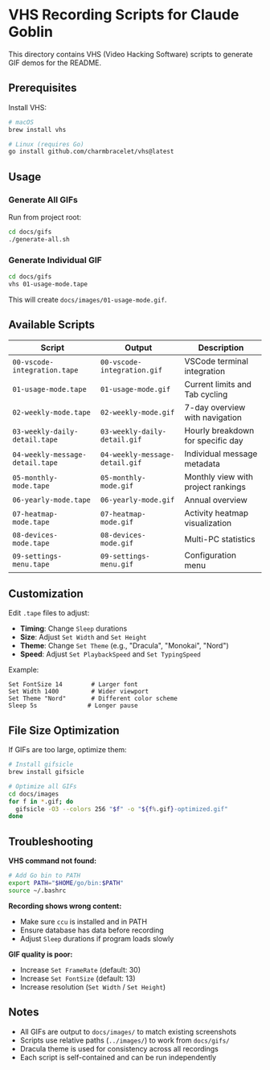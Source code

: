 # VHS Recording Scripts for Claude Goblin

This directory contains VHS (Video Hacking Software) scripts to generate GIF demos for the README.

## Prerequisites

Install VHS:
```bash
# macOS
brew install vhs

# Linux (requires Go)
go install github.com/charmbracelet/vhs@latest
```

## Usage

### Generate All GIFs

Run from project root:
```bash
cd docs/gifs
./generate-all.sh
```

### Generate Individual GIF

```bash
cd docs/gifs
vhs 01-usage-mode.tape
```

This will create `docs/images/01-usage-mode.gif`.

## Available Scripts

| Script | Output | Description |
|--------|--------|-------------|
| `00-vscode-integration.tape` | `00-vscode-integration.gif` | VSCode terminal integration |
| `01-usage-mode.tape` | `01-usage-mode.gif` | Current limits and Tab cycling |
| `02-weekly-mode.tape` | `02-weekly-mode.gif` | 7-day overview with navigation |
| `03-weekly-daily-detail.tape` | `03-weekly-daily-detail.gif` | Hourly breakdown for specific day |
| `04-weekly-message-detail.tape` | `04-weekly-message-detail.gif` | Individual message metadata |
| `05-monthly-mode.tape` | `05-monthly-mode.gif` | Monthly view with project rankings |
| `06-yearly-mode.tape` | `06-yearly-mode.gif` | Annual overview |
| `07-heatmap-mode.tape` | `07-heatmap-mode.gif` | Activity heatmap visualization |
| `08-devices-mode.tape` | `08-devices-mode.gif` | Multi-PC statistics |
| `09-settings-menu.tape` | `09-settings-menu.gif` | Configuration menu |

## Customization

Edit `.tape` files to adjust:
- **Timing**: Change `Sleep` durations
- **Size**: Adjust `Set Width` and `Set Height`
- **Theme**: Change `Set Theme` (e.g., "Dracula", "Monokai", "Nord")
- **Speed**: Adjust `Set PlaybackSpeed` and `Set TypingSpeed`

Example:
```tape
Set FontSize 14        # Larger font
Set Width 1400         # Wider viewport
Set Theme "Nord"       # Different color scheme
Sleep 5s              # Longer pause
```

## File Size Optimization

If GIFs are too large, optimize them:

```bash
# Install gifsicle
brew install gifsicle

# Optimize all GIFs
cd docs/images
for f in *.gif; do
  gifsicle -O3 --colors 256 "$f" -o "${f%.gif}-optimized.gif"
done
```

## Troubleshooting

**VHS command not found:**
```bash
# Add Go bin to PATH
export PATH="$HOME/go/bin:$PATH"
source ~/.bashrc
```

**Recording shows wrong content:**
- Make sure `ccu` is installed and in PATH
- Ensure database has data before recording
- Adjust `Sleep` durations if program loads slowly

**GIF quality is poor:**
- Increase `Set FrameRate` (default: 30)
- Increase `Set FontSize` (default: 13)
- Increase resolution (`Set Width` / `Set Height`)

## Notes

- All GIFs are output to `docs/images/` to match existing screenshots
- Scripts use relative paths (`../images/`) to work from `docs/gifs/`
- Dracula theme is used for consistency across all recordings
- Each script is self-contained and can be run independently
